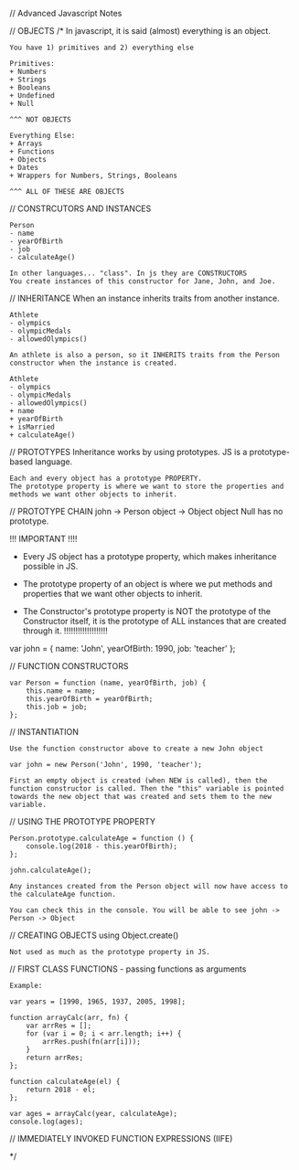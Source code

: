// Advanced Javascript Notes

// OBJECTS 
/* In javascript, it is said (almost) everything is an object.

    You have 1) primitives and 2) everything else

    Primitives:
    + Numbers
    + Strings
    + Booleans
    + Undefined
    + Null

    ^^^ NOT OBJECTS

    Everything Else:
    + Arrays
    + Functions
    + Objects
    + Dates
    + Wrappers for Numbers, Strings, Booleans

    ^^^ ALL OF THESE ARE OBJECTS

// CONSTRCUTORS AND INSTANCES

    Person 
    - name
    - yearOfBirth
    - job
    - calculateAge()

    In other languages... "class". In js they are CONSTRUCTORS
    You create instances of this constructor for Jane, John, and Joe.

// INHERITANCE
    When an instance inherits traits from another instance. 

    Athlete
    - olympics
    - olympicMedals
    - allowedOlympics()

    An athlete is also a person, so it INHERITS traits from the Person constructor when the instance is created.

    Athlete
    - olympics
    - olympicMedals
    - allowedOlympics()
    + name
    + yearOfBirth
    + isMarried
    + calculateAge()

// PROTOTYPES
    Inheritance works by using prototypes. JS is a prototype-based language.

    Each and every object has a prototype PROPERTY.
    The prototype property is where we want to store the properties and methods we want other objects to inherit.

// PROTOTYPE CHAIN
    john -> Person object -> Object object
    Null has no prototype.



!!! IMPORTANT !!!!
+ Every JS object has a prototype property, which makes inheritance possible in JS.

+ The prototype property of an object is where we put methods and properties that we want other objects to inherit.

+ The Constructor's prototype property is NOT the prototype of the Constructor itself, it is the prototype of ALL instances that are created through it.
!!!!!!!!!!!!!!!!!!!


var john = {
    name: 'John',
    yearOfBirth: 1990,
    job: 'teacher'
};

// FUNCTION CONSTRUCTORS

    var Person = function (name, yearOfBirth, job) {
        this.name = name;
        this.yearOfBirth = yearOfBirth;
        this.job = job;
    };

// INSTANTIATION

    Use the function constructor above to create a new John object

    var john = new Person('John', 1990, 'teacher');

    First an empty object is created (when NEW is called), then the function constructor is called. Then the "this" variable is pointed towards the new object that was created and sets them to the new variable.


// USING THE PROTOTYPE PROPERTY

    Person.prototype.calculateAge = function () {
        console.log(2018 - this.yearOfBirth);
    };
    
    john.calculateAge();
    
    Any instances created from the Person object will now have access to the calculateAge function.
    
    You can check this in the console. You will be able to see john -> Person -> Object
    
    
// CREATING OBJECTS using Object.create()
    
    Not used as much as the prototype property in JS.
    
// FIRST CLASS FUNCTIONS - passing functions as arguments

    Example:
    
    var years = [1990, 1965, 1937, 2005, 1998];
    
    function arrayCalc(arr, fn) {
        var arrRes = [];
        for (var i = 0; i < arr.length; i++) {
            arrRes.push(fn(arr[i]));
        }
        return arrRes;
    };
    
    function calculateAge(el) {
        return 2018 - el;
    };
    
    var ages = arrayCalc(year, calculateAge);
    console.log(ages);
    
    
// IMMEDIATELY INVOKED FUNCTION EXPRESSIONS (IIFE)

    
    
    
    
    

    

    
    





















*/

